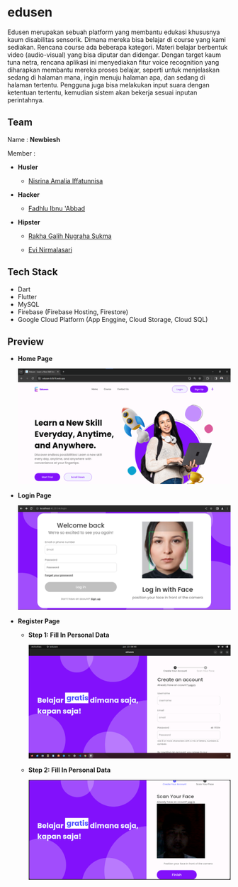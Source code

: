 # edusen

Edusen merupakan sebuah platform yang membantu edukasi khususnya kaum disabilitas sensorik. Dimana mereka bisa belajar di course yang kami sediakan. Rencana course ada beberapa kategori. Materi belajar berbentuk video (audio-visual) yang bisa diputar dan didengar. Dengan target kaum tuna netra, rencana aplikasi ini menyediakan fitur voice recognition yang diharapkan membantu mereka proses belajar, seperti untuk menjelaskan sedang di halaman mana, ingin menuju halaman apa, dan sedang di halaman tertentu. Pengguna juga bisa melakukan input suara dengan ketentuan tertentu, kemudian sistem akan bekerja sesuai inputan perintahnya.

## Team

Name : **Newbiesh**

Member : 

- **Husler**

    - [Nisrina Amalia Iffatunnisa](mailto:nisrinaamaliaiffatunnisa@gmail.com)

- **Hacker**

    - [Fadhlu Ibnu 'Abbad](mailto:fadhluibnua@gmail.com)

- **Hipster**
        
    - [Rakha Galih Nugraha Sukma](mailto:rakhagalih19@gmail.com)

    - [Evi Nirmalasari](mailto:evinirmalaaaa@gmail.com)
        

## Tech Stack

- Dart
- Flutter
- MySQL
- Firebase (Firebase Hosting, Firestore)
- Google Cloud Platform (App Enggine, Cloud Storage, Cloud SQL)

## Preview

- **Home Page**

    ![Homepage](https://github.com/fadhluibnu/edusen/blob/main/edusen-frontend/assets/images/Screenshot%202024-01-19%20003825.png?raw=true)

- **Login Page**

    ![loginpage](https://github.com/fadhluibnu/edusen/blob/main/edusen-frontend/assets/images/Screenshot%20from%202024-01-13%2004-11-26.png?raw=true)

- **Register Page**

    - **Step 1: Fill In Personal Data**

        ![step1register](https://github.com/fadhluibnu/edusen/blob/main/edusen-frontend/assets/images/Screenshot%20from%202024-01-13%2009-41-03.png?raw=true)
      
    - **Step 2: Fill In Personal Data**
 
        ![step2register](https://github.com/fadhluibnu/edusen/blob/main/edusen-frontend/assets/images/Screenshot%202024-01-19%20003551.png?raw=true)

        
